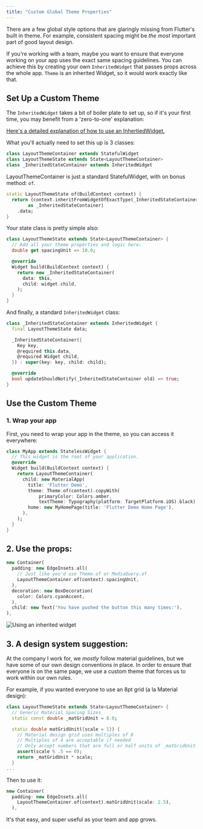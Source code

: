 ```yaml
---
title: "Custom Global Theme Properties"
---
```


There are a few global style options that are glaringly missing from 
Flutter's built in theme. For example, consistent spacing might be *the most*
 important part of good layout design. 

If you're working with a team, maybe you want to ensure that everyone working
 on your app uses the exact
 same spacing guidelines. You can achieve this by creating your own 
 `InheritedWidget` that passes props across the whole app.  `Theme` is an 
 inherited Widget, so it would work exactly like that.
 
## Set Up a Custom Theme
 
The `InheritedWidget` takes a bit of boiler plate to set up, so if it's your 
first time, you may benefit from a 'zero-to-one' explanation:
 
[Here's a detailed explanation of how to use an InhertiedWidget.](http://ericwindmill.com/using-flutter-inherited-widgets-effectively)

What you'll actually need to set this up is 3 classes:

```dart
class LayoutThemeContainer extends StatefulWidget
class LayoutThemeState extends State<LayoutThemeContainer> 
class _InheritedStateContainer extends InheritedWidget
``` 

LayoutThemeContainer is just a standard StatefulWidget, with on bonus method: `of`.

```dart
static LayoutThemeState of(BuildContext context) {
  return (context.inheritFromWidgetOfExactType(_InheritedStateContainer)
        as _InheritedStateContainer)
    .data;
}
```

Your state class is pretty simple also:

```dart
class LayoutThemeState extends State<LayoutThemeContainer> {
  // Add all your theme properties and logic here:
  double get spacingUnit => 10.0;

  @override
  Widget build(BuildContext context) {
    return new _InheritedStateContainer(
      data: this,
      child: widget.child,
    );
  }
}
```

And finally, a standard `InheritedWidget` class:

```dart
class _InheritedStateContainer extends InheritedWidget {
  final LayoutThemeState data;

  _InheritedStateContainer({
    Key key,
    @required this.data,
    @required Widget child,
  }) : super(key: key, child: child);

  @override
  bool updateShouldNotify(_InheritedStateContainer old) => true;
}
```

## Use the Custom Theme

### 1. Wrap your app

First, you need to wrap your app in the theme, so you can access it everywhere:

```dart
class MyApp extends StatelessWidget {
  // This widget is the root of your application.
  @override
  Widget build(BuildContext context) {
    return LayoutThemeContainer(
      child: new MaterialApp(
        title: 'Flutter Demo',
        theme: Theme.of(context).copyWith(
            primaryColor: Colors.amber,
            textTheme: Typography(platform: TargetPlatform.iOS).black),
        home: new MyHomePage(title: 'Flutter Demo Home Page'),
      ),
    );
  }
}
```

## 2. Use the props:

```dart
new Container(
  padding: new EdgeInsets.all(
    // Just like you'd use Theme.of or MediaQuery.of
    LayoutThemeContainer.of(context).spacingUnit,
  ),
  decoration: new BoxDecoration(
    color: Colors.cyanAccent,
  ),
  child: new Text('You have pushed the button this many times:'),
),
```

![Using an inherited widget](http://res.cloudinary.com/ericwindmill/image/upload/c_scale,w_300/v1524498808/flutter_by_example/Simulator_Screen_Shot_-_iPhone_X_-_2018-04-23_at_08.53.02.png)

## 3. A design system suggestion:

At the company I work for, we *mostly* follow material guidelines, but we 
have some of our own design conventions in place. In order to ensure that
 everyone is on the same page, we use a custom theme that forces us to work 
 within our own rules.
 
For example, if you wanted everyone to use an 8pt grid (a la Material design):
```dart
class LayoutThemeState extends State<LayoutThemeContainer> {
  // Generic Material Spacing Sizes
  static const double _matGridUnit = 8.0;

  static double matGridUnit({scale = 1}) {
    // Material design grid uses multiples of 8
    // Multiples of 4 are acceptable if needed
    // Only accept numbers that are full or half units of _matGridUnit
    assert(scale % .5 == 0);
    return _matGridUnit * scale;
  }
...
```

Then to use it:
```dart
new Container(
  padding: new EdgeInsets.all(
    LayoutThemeContainer.of(context).matGridUnit(scale: 2.5),
  ),
```

It's that easy, and super useful as your team and app grows. 


